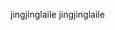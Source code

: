jingjinglaile                                         j i n g j i n g l a i l e                                                                                 